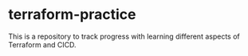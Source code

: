 # terraform-practice

This is a repository to track progress with learning different aspects of Terraform and CICD.